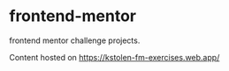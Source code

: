 # frontend-mentor
 frontend mentor challenge projects.

Content hosted on https://kstolen-fm-exercises.web.app/
